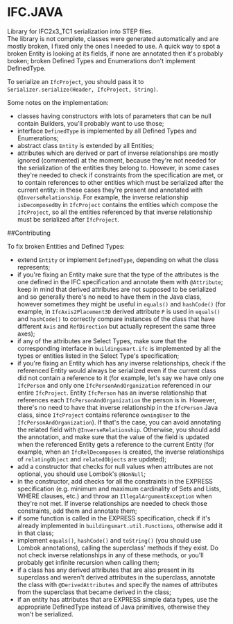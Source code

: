 # IFC.JAVA
Library for IFC2x3_TC1 serialization into STEP files.  
The library is not complete, classes were generated automatically and are mostly
broken, I fixed only the ones I needed to use. A quick way to spot a broken
Entity is looking at its fields, if none are annotated then it's probably
broken; broken Defined Types and Enumerations don't implement DefinedType.

To serialize an `IfcProject`, you should pass it to
`Serializer.serialize(Header, IfcProject, String)`.
 
Some notes on the implementation:
+ classes having constructors with lots of parameters that can be null contain
Builders, you'll probably want to use those;
+ interface `DefinedType` is implemented by all Defined Types and Enumerations;
+ abstract class `Entity` is extended by all Entities;
+ attributes which are derived or part of inverse relationships are mostly
ignored (commented) at the moment, because they're not needed for the
serialization of the entities they belong to. However, in some cases they're
needed to check if constraints from the specification are met, or to
contain references to other entities which must be serialized after the
current entity: in these cases they're present and annotated with
`@InverseRelationship`. For example, the inverse relationship `isDecomposedBy`
in `IfcProject` contains the entities which compose the `IfcProject`, so all the
entities referenced by that inverse relationship must be serialized after
`IfcProject`.

##Contributing

To fix broken Entities and Defined Types:
+ extend `Entity` or implement `DefinedType`, depending on what the class
represents;
+ if you're fixing an Entity make sure that the type of the attributes is the
one defined in the IFC specification and annotate them with `@Attribute`; keep
in mind that derived attributes are not supposed to be serialized and so
generally there's no need to have them in the Java class, however sometimes they
might be useful in `equals()` and `hashCode()` (for example, in
`IfcAxis2Placement3D` derived attribute `P` is used in `equals()` and
`hashCode()` to correctly compare instances of the class that have different
`Axis` and `RefDirection` but actually represent the same three axes);
+ if any of the attributes are Select Types, make sure that the corresponding
interface in `buildingsmart.ifc` is implemented by all the types or entities
listed in the Select Type's specification;
+ if you're fixing an Entity which has any inverse relationships, check if the
referenced Entity would always be serialized even if the current class did not
contain a reference to it (for example, let's say we have only one `IfcPerson`
and only one `IfcPersonAndOrganization` referenced in our entire `IfcProject`.
Entity `IfcPerson` has an inverse relationship that references each
`IfcPersonAndOrganization` the person is in. However, there's no need to have
that inverse relationship in the `IfcPerson` Java class, since `IfcProject`
contains reference `owningUser` to the `IfcPersonAndOrganization`). If that's
the case, you can avoid annotating the related field with
`@InverseRelationship`. Otherwise, you should add the annotation, and make sure
that the value of the field is updated when the referenced Entity gets a
reference to the current Entity (for example, when an `IfcRelDecomposes` is
created, the inverse relationships of `relatingObject` and `relatedObjects` are
updated);
+ add a constructor that checks for null values when attributes are not
optional, you should use Lombok's `@NonNull`;
+ in the constructor, add checks for all the constraints in the EXPRESS
specification (e.g. minimum and maximum cardinality of Sets and Lists, WHERE
clauses, etc.) and throw an `IllegalArgumentException` when they're not met. If
inverse relationships are needed to check those constraints, add them and
annotate them;
+ if some function is called in the EXPRESS specification, check if it's already
implemented in `buildingsmart.util.Functions`, otherwise add it in that class;
+ implement `equals()`, `hashCode()` and `toString()` (you should use Lombok
annotations), calling the superclass' methods if they exist. Do not check
inverse relationships in any of these methods, or you'll probably get infinite
recursion when calling them;
+ if a class has any derived attributes that are also present in its superclass
and weren't derived attributes in the superclass, annotate the class with
`@DerivedAttributes` and specify the names of attributes from the superclass
that became derived in the class;
+ if an entity has attributes that are EXPRESS simple data types, use the
appropriate DefinedType instead of Java primitives, otherwise they won't be
serialized.